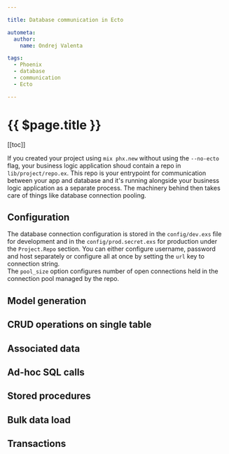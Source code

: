 ```yaml
---

title: Database communication in Ecto

autometa:
  author:
    name: Ondrej Valenta

tags:
  - Phoenix
  - database
  - communication
  - Ecto

---
```


# {{ $page.title }}
[[toc]]
  
If you created your project using `mix phx.new` without using the `--no-ecto` flag, your business logic application shoud contain a repo in `lib/project/repo.ex`. This repo is your entrypoint for communication between your app and database and it's running alongside your business logic application as a separate process. The machinery behind then takes care of things like database connection pooling.

## Configuration
The database connection configuration is stored in the `config/dev.exs` file for development and in the `config/prod.secret.exs` for production under the `Project.Repo` section. You can either configure username, password and host separately or configure all at once by setting the `url` key to connection string.  
The `pool_size` option configures number of open connections held in the connection pool managed by the repo.
## Model generation
## CRUD operations on single table
## Associated data
## Ad-hoc SQL calls
## Stored procedures
## Bulk data load
## Transactions